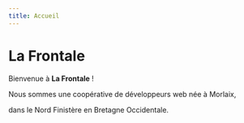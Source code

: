 ```yaml
---
title: Accueil
---
```

# La Frontale

Bienvenue à **La Frontale** !

Nous sommes une coopérative de développeurs web née à Morlaix,
 
dans le Nord Finistère en Bretagne Occidentale.